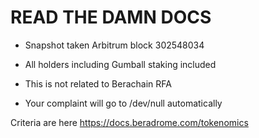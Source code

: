 <h1>READ THE DAMN DOCS</h1>

- Snapshot taken Arbitrum block 302548034<p></p>
- All holders including Gumball staking included<p></p>
- This is not related to Berachain RFA<p></p>
- Your complaint will go to /dev/null automatically<p></p>

Criteria are here https://docs.beradrome.com/tokenomics
